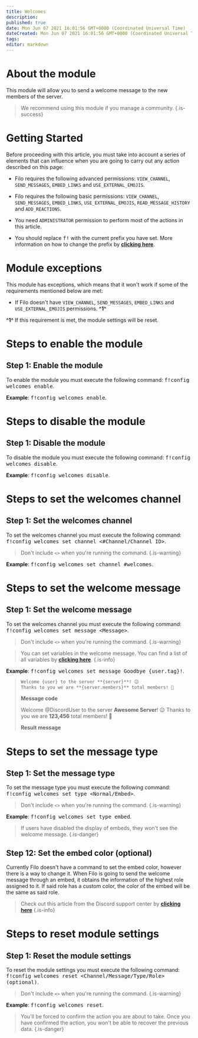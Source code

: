 ```yaml
---
title: Welcomes
description:
published: true
date: Mon Jun 07 2021 16:01:56 GMT+0000 (Coordinated Universal Time)
dateCreated: Mon Jun 07 2021 16:01:56 GMT+0000 (Coordinated Universal Time)
tags:
editor: markdown
---
```


# About the module

This module will allow you to send a welcome message to the new members of the server.

> We recommend using this module if you manage a community.
{.is-success}

# Getting Started

Before proceeding with this article, you must take into account a series of elements that can influence when you are going to carry out any action described on this page:

- Filo requires the following advanced permissions: ``VIEW_CHANNEL``, ``SEND_MESSAGES``, ``EMBED_LINKS`` and ``USE_EXTERNAL_EMOJIS``.

- Filo requires the following basic permissions: ``VIEW_CHANNEL``, ``SEND_MESSAGES``, ``EMBED_LINKS``, ``USE_EXTERNAL_EMOJIS``, ``READ_MESSAGE_HISTORY`` and ``ADD_REACTIONS``.

- You need ``ADMINISTRATOR`` permission to perform most of the actions in this article.

- You should replace <kbd>f!</kbd> with the current prefix you have set. More information on how to change the prefix by **[clicking here](en/modules/prefix)**.

# Module exceptions

This module has exceptions, which means that it won't work if some of the requirements mentioned below are met:

- If Filo doesn't have ``VIEW_CHANNEL``, ``SEND_MESSAGES``, ``EMBED_LINKS`` and ``USE_EXTERNAL_EMOJIS`` permissions. **^1^**

**^1^** If this requirement is met, the module settings will be reset.

# Steps to enable the module

## **Step 1**: Enable the module

To enable the module you must execute the following command: <kbd>f!config welcomes enable</kbd>.

**Example**: <kbd>f!config welcomes enable</kbd>.

# Steps to disable the module

## **Step 1**: Disable the module

To disable the module you must execute the following command: <kbd>f!config welcomes disable</kbd>.

**Example**: <kbd>f!config welcomes disable</kbd>.

# Steps to set the welcomes channel

## **Step 1**: Set the welcomes channel

To set the welcomes channel you must execute the following command: <kbd>f!config welcomes set channel \<#Channel/Channel ID></kbd>.

> Don't include ``<>`` when you're running the command.
{.is-warning}

**Example**: <kbd>f!config welcomes set channel #welcomes</kbd>.

# Steps to set the welcome message

## **Step 1**: Set the welcome message

To set the welcomes channel you must execute the following command: <kbd>f!config welcomes set message \<Message></kbd>.

> Don't include ``<>`` when you're running the command.
{.is-warning}

> You can set variables in the welcome message. You can find a list of all variables by **[clicking here](/en/modules/welcomes/variables)**.
{.is-info}

**Example**: <kbd>f!config welcomes set message Goodbye {user.tag}!</kbd>.

> ```md
> Welcome {user} to the server **{server}**! 😉
> Thanks to you we are **{server.members}** total members! 🎉
> ```
> **Message code**
>
> Welcome @DiscordUser to the server **Awesome Server**! 😉
> Thanks to you we are **123,456** total members! 🎉
>
> **Result message**

# Steps to set the message type

## **Step 1**: Set the message type

To set the message type you must execute the following command: <kbd>f!config welcomes set type \<Normal/Embed></kbd>.

> Don't include ``<>`` when you're running the command.
{.is-warning}

**Example**: <kbd>f!config welcomes set type embed</kbd>.

> If users have disabled the display of embeds, they won't see the welcome message.
{.is-danger}

## **Step 12**: Set the embed color (optional)

Currently Filo doesn't have a command to set the embed color, however there is a way to change it. When Filo is going to send the welcome message through an embed, it obtains the information of the highest role assigned to it. If said role has a custom color, the color of the embed will be the same as said role.

> Check out this article from the Discord support center by **[clicking here](https://support.discord.com/hc/en-us/articles/214836687)**
{.is-info}

# Steps to reset module settings

## **Step 1**: Reset the module settings

To reset the module settings you must execute the following command: <kbd>f!config welcomes reset \<Channel/Message/Type/Role> (optional)</kbd>.

> Don't include ``<>`` when you're running the command.
{.is-warning}

**Example**: <kbd>f!config welcomes reset</kbd>.

> You'll be forced to confirm the action you are about to take. Once you have confirmed the action, you won't be able to recover the previous data.
{.is-danger}
